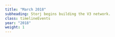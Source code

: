 ```yaml
---
title: "March 2018"
subheading: Storj begins building the V3 network.
class: timelineEvents
year: "2018"
weight: 1
---
```

